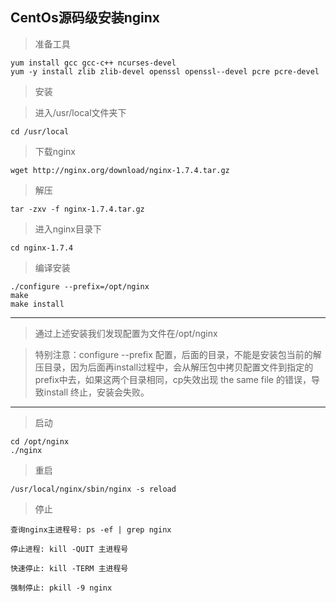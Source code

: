 CentOs源码级安装nginx
---

> 准备工具

```
yum install gcc gcc-c++ ncurses-devel
yum -y install zlib zlib-devel openssl openssl--devel pcre pcre-devel 
```

> 安装

> 进入/usr/local文件夹下

```
cd /usr/local
```

> 下载nginx

```
wget http://nginx.org/download/nginx-1.7.4.tar.gz
```

> 解压

```
tar -zxv -f nginx-1.7.4.tar.gz
```

> 进入nginx目录下

```
cd nginx-1.7.4
```

> 编译安装

```
./configure --prefix=/opt/nginx
make
make install
```

---

> 通过上述安装我们发现配置为文件在/opt/nginx

> 特别注意：configure --prefix 配置，后面的目录，不能是安装包当前的解压目录，因为后面再install过程中，会从解压包中拷贝配置文件到指定的prefix中去，如果这两个目录相同，cp失效出现 the same file 的错误，导致install 终止，安装会失败。

---

> 启动

```
cd /opt/nginx
./nginx
```

> 重启

```
/usr/local/nginx/sbin/nginx -s reload
```

> 停止

```
查询nginx主进程号: ps -ef | grep nginx 

停止进程: kill -QUIT 主进程号  

快速停止: kill -TERM 主进程号  

强制停止: pkill -9 nginx 

```


